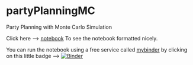 # partyPlanningMC
Party Planning with Monte Carlo Simulation

Click here --> [notebook](https://htmlpreview.github.io/?https://github.com/lyonsquark/partyPlanningMC/blob/master/partySimulation.html) To see the notebook formatted nicely. 

You can run the notebook using a free service called [mybinder](http://mybinder.org) by clicking on this little badge -->
[![Binder](https://mybinder.org/badge.svg)](https://mybinder.org/v2/gh/lyonsquark/partyPlanningMC/master?filepath=partySimulation.ipynb)
